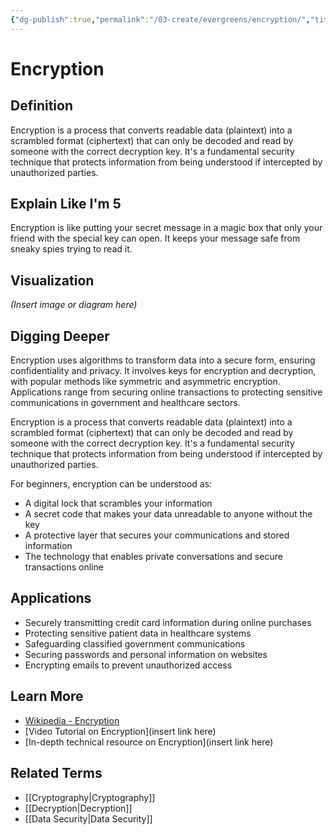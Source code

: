 ```yaml
---
{"dg-publish":true,"permalink":"/03-create/evergreens/encryption/","title":"Encryption","tags":["privacy","security"]}
---
```


# Encryption

## **Definition**  
Encryption is a process that converts readable data (plaintext) into a scrambled format (ciphertext) that can only be decoded and read by someone with the correct decryption key. It's a fundamental security technique that protects information from being understood if intercepted by unauthorized parties.

## **Explain Like I'm 5**  
Encryption is like putting your secret message in a magic box that only your friend with the special key can open. It keeps your message safe from sneaky spies trying to read it.

## **Visualization**  
*(Insert image or diagram here)*

## **Digging Deeper**
Encryption uses algorithms to transform data into a secure form, ensuring confidentiality and privacy. It involves keys for encryption and decryption, with popular methods like symmetric and asymmetric encryption. Applications range from securing online transactions to protecting sensitive communications in government and healthcare sectors.

Encryption is a process that converts readable data (plaintext) into a scrambled format (ciphertext) that can only be decoded and read by someone with the correct decryption key. It's a fundamental security technique that protects information from being understood if intercepted by unauthorized parties.

For beginners, encryption can be understood as:
- A digital lock that scrambles your information
- A secret code that makes your data unreadable to anyone without the key
- A protective layer that secures your communications and stored information
- The technology that enables private conversations and secure transactions online

## **Applications**  
- Securely transmitting credit card information during online purchases
- Protecting sensitive patient data in healthcare systems
- Safeguarding classified government communications
- Securing passwords and personal information on websites
- Encrypting emails to prevent unauthorized access

## **Learn More**  
- [Wikipedia - Encryption](https://en.wikipedia.org/wiki/Encryption)
- [Video Tutorial on Encryption](insert link here)
- [In-depth technical resource on Encryption](insert link here)

## **Related Terms**  
- [[Cryptography\|Cryptography]]
- [[Decryption\|Decryption]]
- [[Data Security\|Data Security]]